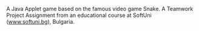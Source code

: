A Java Applet game based on the famous video game Snake. A Teamwork Project Assignment from an educational course at SoftUni (www.softuni.bg), Bulgaria.

